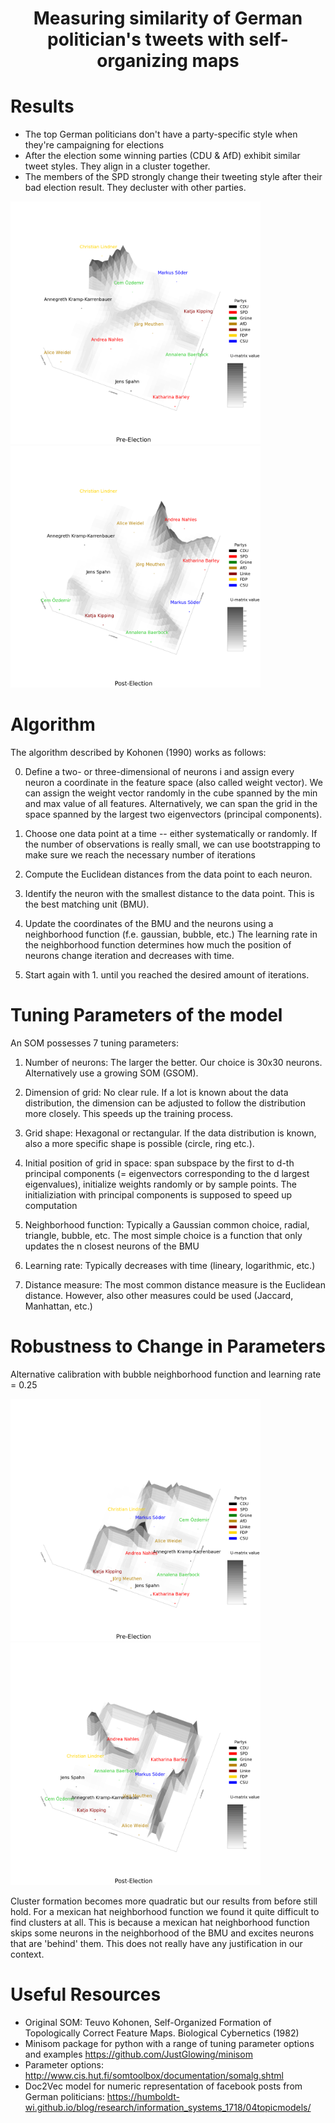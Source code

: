 # <p align='center'>Measuring similarity of German politician's tweets with self-organizing maps</p>

# Results

* The top German politicians don't have a party-specific style when they're campaigning for elections
* After the election some winning parties (CDU \& AfD) exhibit similar tweet styles. They align in a cluster together.
* The members of the SPD strongly change their tweeting style after their bad election result. They decluster with other parties.

<img src="premodel3d.png" width="400"> <img src="postmodel3d.png" width="400">

# Algorithm
The algorithm described by Kohonen (1990) works as follows:

0. Define a two- or three-dimensional of neurons i and assign every neuron a coordinate in the feature space (also called weight vector). We can assign the weight vector randomly in the cube spanned by the min and max value of all features. Alternatively, we can span the grid in the space spanned by the largest two eigenvectors (principal components).

1. Choose one data point at a time -- either systematically or randomly. If the number of observations is really small, we can use bootstrapping to make sure we reach the necessary number of iterations

2. Compute the Euclidean distances from the data point to each neuron.

3. Identify the neuron with the smallest distance to the data point. This is the best matching unit (BMU).

4. Update the coordinates of the BMU and the neurons using a neighborhood function (f.e. gaussian, bubble, etc.)
The learning rate in the neighborhood function determines how much the position of neurons change iteration and decreases with time. 

5. Start again with 1. until you reached the desired amount of iterations. 

# Tuning Parameters of the model

An SOM possesses 7 tuning parameters:

1. Number of neurons: The larger the better. Our choice is 30x30 neurons. Alternatively use a growing SOM (GSOM).

2. Dimension of grid: No clear rule. If a lot is known about the data distribution, the dimension can be adjusted to follow the distribution more closely. This speeds up the training process.

3. Grid shape: Hexagonal or rectangular. If the data distribution is known, also a more specific shape is possible (circle, ring etc.).

4. Initial position of grid in space: span subspace by the first to d-th principal components (= eigenvectors corresponding to the d largest eigenvalues), initialize weights randomly or by sample points. The initializiation with principal components is supposed to speed up computation

5. Neighborhood function: Typically a Gaussian common choice, radial, triangle, bubble, etc. The most simple choice is a function that only updates the n closest neurons of the BMU

6. Learning rate: Typically decreases with time (lineary, logarithmic, etc.) 

7. Distance measure: The most common distance measure is the Euclidean distance. However, also other measures could be used (Jaccard, Manhattan, etc.)

# Robustness to Change in Parameters

Alternative calibration with bubble neighborhood function and learning rate = 0.25

<img src="premodel3d_bubble.png" width="400"> <img src="postmodel3d_bubble.png" width="400">

Cluster formation becomes more quadratic but our results from before still hold.
For a mexican hat neighborhood function we found it quite difficult to find clusters at all. This is because a mexican hat neighborhood function skips some neurons in the neighborhood of the BMU and excites neurons that are 'behind' them. This does not really have any justification in our context.

# Useful Resources
* Original SOM: Teuvo Kohonen, Self-Organized Formation of Topologically Correct Feature Maps. Biological
Cybernetics (1982)
* Minisom package for python with a range of tuning parameter options and examples https://github.com/JustGlowing/minisom
* Parameter options: http://www.cis.hut.fi/somtoolbox/documentation/somalg.shtml
* Doc2Vec model for numeric representation of facebook posts from German politicians: https://humboldt-wi.github.io/blog/research/information_systems_1718/04topicmodels/
